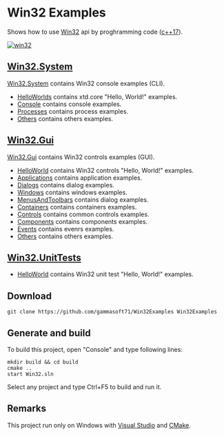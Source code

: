 ﻿# Win32 ExamplesShows how to use [Win32](https://learn.microsoft.com/en-us/windows/win32/api/) api by proghramming code ([c++17](https://en.cppreference.com/w/)).[![win32](docs/Pictures/win32_header.png)](https://gammasoft71.wixsite.com/gammasoft/win32)## [Win32.System](Win32.System/README.md)[Win32.System](Win32.System/README.md) contains Win32 console examples (CLI).* [HelloWorlds](Win32.System/HelloWorlds/README.md) contains xtd.core "Hello, World!" examples.* [Console](Win32.System/Console/README.md) contains console examples.* [Processes](Win32.System/Processes/README.md) contains process examples.* [Others](Win32.System/Others/README.md) contains others examples.## [Win32.Gui](Win32.Gui/README.md)[Win32.Gui](Win32.Gui/README.md) contains Win32 controls examples (GUI).* [HelloWorld](Win32.Gui/HelloWorlds/README.md) contains Win32 controls "Hello, World!" examples.* [Applications](Win32.Gui/Console/README.md) contains application examples.* [Dialogs](Win32.Gui/Console/README.md) contains dialog examples.* [Windows](Win32.Gui/Windows/README.md) contains windows examples.* [MenusAndToolbars](Win32.Gui/MenusAndToolbars/README.md) contains dialog examples.* [Containers](Win32.Gui/Containers/README.md) contains containers examples.* [Controls](Win32.Gui/Containers/README.md) contains common controls examples.* [Components](Win32.Gui/Containers/README.md) contains components examples.* [Events](Win32.Gui/Evnets/README.md) contains evenrs examples.* [Others](Win32.Gui/Others/README.md) contains others examples.## [Win32.UnitTests](Win32.UnitTests/README.md)* [HelloWorld](Win32.UnitTests/HelloWorlds/README.md) contains Win32 unit test "Hello, World!" examples.## Download``` shellgit clone https://github.com/gammasoft71/Win32Examples Win32Examples```## Generate and buildTo build this project, open "Console" and type following lines:``` shellmkdir build && cd buildcmake .. start Win32.sln```Select any project and type Ctrl+F5 to build and run it.## RemarksThis project run only on Windows with [Visual Studio](https://www.visualstudio.com) and [CMake](https://cmake.org).